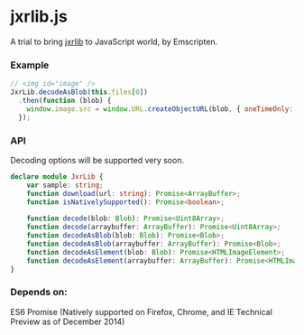 jxrlib.js
=========

A trial to bring [jxrlib](http://jxrlib.codeplex.com/) to JavaScript world, by Emscripten.

### Example

```javascript
// <img id="image" />
JxrLib.decodeAsBlob(this.files[0])
  .then(function (blob) { 
    window.image.src = window.URL.createObjectURL(blob, { oneTimeOnly: true });
  });
```

### API

Decoding options will be supported very soon.

```typescript
declare module JxrLib {
    var sample: string;
    function download(url: string): Promise<ArrayBuffer>;
    function isNativelySupported(): Promise<boolean>;
    
    function decode(blob: Blob): Promise<Uint8Array>;
    function decode(arraybuffer: ArrayBuffer): Promise<Uint8Array>;
    function decodeAsBlob(blob: Blob): Promise<Blob>;
    function decodeAsBlob(arraybuffer: ArrayBuffer): Promise<Blob>;
    function decodeAsElement(blob: Blob): Promise<HTMLImageElement>;
    function decodeAsElement(arraybuffer: ArrayBuffer): Promise<HTMLImageElement>;
}
```

### Depends on:

ES6 Promise (Natively supported on Firefox, Chrome, and IE Technical Preview as of December 2014)
